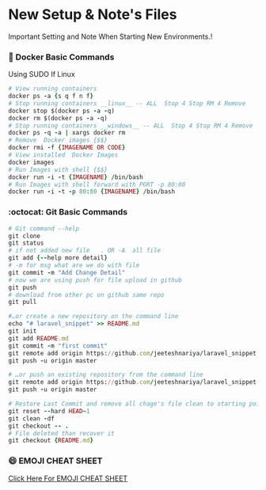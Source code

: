 # New Setup & Note's Files
Important Setting and Note When Starting New Environments.! 

### :whale: Docker Basic Commands
Using SUDO If Linux 

```ruby
# View running containers
docker ps -a {s q f n f}
# Stop running containers __linux__ -- ALL  Stop 4 Stop RM 4 Remove
docker stop $(docker ps -a -q)  
docker rm $(docker ps -a -q)
# Stop running containers __windows__ -- ALL  Stop 4 Stop RM 4 Remove
docker ps -q -a | xargs docker rm
# Remove  Docker images {$$}
docker rmi -f {IMAGENAME OR CODE}
# View installed  Docker Images
docker images
# Run Images with shell {$$}
docker run -i -t {IMAGENAME} /bin/bash
# Run Images with shell forward with PORT -p 80:80
docker run -i -t -p 80:80 {IMAGENAME} /bin/bash
```
### :octocat: Git Basic Commands 

```ruby
# Git command --help
git clone
git status
# if not added new file   . OR -A  all file 
git add {--help more detail}  
# -m for msg what are we do with file
git commit -m "Add Change Detail"  
# now we are using push for file upload in github
git push 
# download from other pc on github same repo
git pull 

#…or create a new repository on the command line
echo "# laravel_snippet" >> README.md
git init
git add README.md
git commit -m "first commit"
git remote add origin https://github.com/jeeteshnariya/laravel_snippet.git
git push -u origin master

# …or push an existing repository from the command line
git remote add origin https://github.com/jeeteshnariya/laravel_snippet.git
git push -u origin master

# Restore Last Commit and remove all chage's file clean to starting point
git reset --hard HEAD~1
git clean -df
git checkout -- .
# File deleted than recover it  
git checkout {README.md}
 ```
 
### :smile: EMOJI CHEAT SHEET
[Click Here For EMOJI CHEAT SHEET](http://www.webpagefx.com/tools/emoji-cheat-sheet/)
